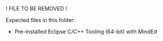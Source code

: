 ! FILE TO BE REMOVED !

Expected files in this folder:
* Pre-installed Eclipse C/C++ Tooling (64-bit) with MindEd